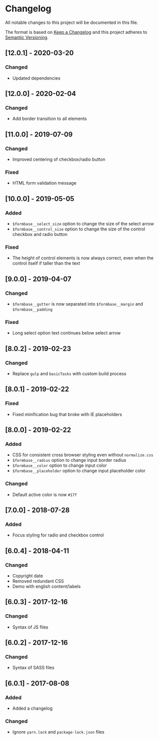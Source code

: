 # Changelog

All notable changes to this project will be documented in this file.

The format is based on [Keep a Changelog](http://keepachangelog.com/en/1.0.0/) and this project adheres to [Semantic Versioning](http://semver.org/spec/v2.0.0.html).

## [12.0.1] - 2020-03-20

### Changed

- Updated dependencies

## [12.0.0] - 2020-02-04

### Changed

- Add border transition to all elements

## [11.0.0] - 2019-07-09

### Changed

- Improved centering of checkbox/radio button

### Fixed

- HTML form validation message

## [10.0.0] - 2019-05-05

### Added

- `$formbase__select_size` option to change the size of the select arrow
- `$formbase__control_size` option to change the size of the control checkbox and radio button

### Fixed

- The height of control elements is now always correct, even when the control itself if taller than the text

## [9.0.0] - 2019-04-07

### Changed

- `$formbase__gutter` is now separated into `$formbase__margin` and `$formbase__padding`

### Fixed

- Long select option text continues below select arrow

## [8.0.2] - 2019-02-23

### Changed

- Replace `gulp` and `basicTasks` with custom build process

## [8.0.1] - 2019-02-22

### Fixed

- Fixed minification bug that broke with IE placeholders

## [8.0.0] - 2019-02-22

### Added

- CSS for consistent cross browser styling even without `normalize.css`
- `$formbase__radius` option to change input border radius
- `$formbase__color` option to change input color
- `$formbase__placeholder` option to change input placeholder color

### Changed

- Default active color is now `#17f`

## [7.0.0] - 2018-07-28

### Added

- Focus styling for radio and checkbox control

## [6.0.4] - 2018-04-11

### Changed

- Copyright date
- Removed redundant CSS
- Demo with english content/labels

## [6.0.3] - 2017-12-16

### Changed

- Syntax of JS files

## [6.0.2] - 2017-12-16

### Changed

- Syntax of SASS files

## [6.0.1] - 2017-08-08

### Added

- Added a changelog

### Changed

- Ignore `yarn.lock` and `package-lock.json` files